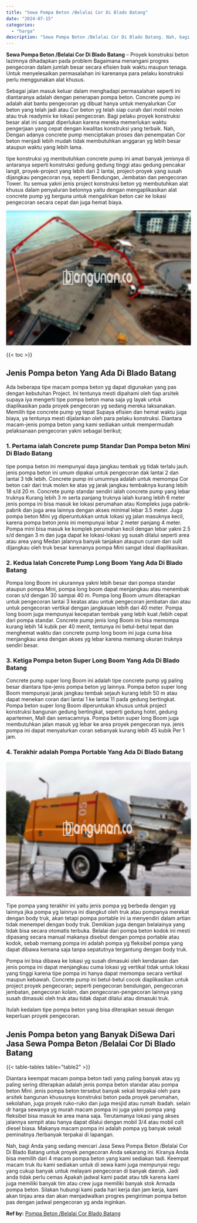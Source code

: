 ```yaml
---
title: "Sewa Pompa Beton /Belalai Cor Di Blado Batang"
date: "2024-07-15"
categories: 
  - "harga"
description: "Sewa Pompa Beton /Belalai Cor Di Blado Batang. Nah, bagi Anda yang sedang mencari Jasa Sewa Pompa Beton /Belalai Cor Di Blado Batang untuk proyek pengecoran..."
---
```


**Sewa Pompa Beton /Belalai Cor Di Blado Batang** – Proyek konstruksi beton lazimnya dihadapkan pada problem Bagaimana menangani progres pengecoran dalam jumlah besar secara efisien baik waktu maupun tenaga. Untuk menyelesaikan permasalahan ini karenanya para pelaku konstruksi perlu menggunakan alat khusus.

Sebagai jalan masuk keluar dalam menghadapi permasalahan seperti ini diantaranya adalah dengan penerapan pompa beton. Concrete pump ini adalah alat bantu pengecoran yg dibuat hanya untuk menyalurkan Cor beton yang telah jadi atau Cor beton yg telah siap curah dari mobil molen atau truk readymix ke lokasi pengecoran. Bagi pelaku proyek konstruksi besar alat ini sangat diperlukan karena mereka memerlukan waktu pengerjaan yang cepat dengan kwalitas konstruksi yang terbaik. Nah, Dengan adanya concrete pump menciptakan proses dan penempatan Cor beton menjadi lebih mudah tidak membutuhkan anggaran yg lebih besar ataupun waktu yang lebih lama.

tipe konstruksi yg membutuhkan concrete pump ini amat banyak jenisnya di antaranya seperti konstruksi gedung gedung tinggi atau gedung pencakar langit, proyek-project yang lebih dari 2 lantai, project-proyek yang susah dijangkau pengecoran nya, seperti Bendungan, Jembatan dan pengecoran Tower. Itu semua yakni jenis project konstruksi beton yg membutuhkan alat khusus dalam penyaluran betonnya yaitu dengan mengaplikasikan alat concrete pump yg berguna untuk mengalirkan beton cair ke lokasi pengecoran secara cepat dan juga hemat biaya.

![Sewa Pompa Beton /Belalai Cor Di Blado Batang](/images/sewa-concrete-pump-36.png)

{{< toc >}}

## Jenis Pompa beton Yang Ada Di Blado Batang

Ada beberapa tipe macam pompa beton yg dapat digunakan yang pas dengan kebutuhan Project. Ini tentunya mesti dipahami oleh tiap arsitek supaya iya mengerti tipe pompa beton mana saja yg layak untuk diaplikasikan pada proyek pengecoran yg sedang mereka laksanakan. Memilih tipe concrete pump yg tepat Supaya efisien dan hemat waktu juga biaya, ya tentunya mesti dijalankan oleh para pelaku konstruksi. Diantara macam-jenis pompa beton yang kami sediakan untuk mempermudah pelaksanaan pengecoran yakni sebagai berikut;

### 1\. Pertama ialah Concrete pump Standar Dan Pompa beton Mini Di Blado Batang

tipe pompa beton ini mempunyai daya jangkau tembak yg tidak terlalu jauh. jenis pompa beton ini umum dipakai untuk pengecoran dak lantai 2 dan lantai 3 tdk lebih. Concrete pump ini umumnya adalah untuk memompa Cor beton cair dari truk molen ke atas yg jarak jangkau tembaknya kurang lebih 18 s/d 20 m. Concrete pump standar sendiri ialah concrete pump yang lebar truknya Kurang lebih 3 m serta panjang truknya ialah kurang lebih 6 meter jenis pompa ini bisa masuk ke lokasi perumahan atau Kompleks juga pabrik-pabrik dan juga area lainnya dengan akses minimal lebar 3.5 meter. Juga pompa beton Mini yg diperuntukkan untuk lokasi yg jalan masuknya kecil, karena pompa beton jenis ini mempunyai lebar 2 meter panjang 4 meter. Pompa mini bisa masuk ke komplek perumahan kecil dengan lebar yakni 2.5 s/d dengan 3 m dan juga dapat ke lokasi-lokasi yg susah dilalui seperti area atau area yang Medan jalannya banyak tanjakan ataupun curam dan sulit dijangkau oleh truk besar karenanya pompa Mini sangat ideal diaplikasikan.

### 2\. Kedua Ialah Concrete Pump Long Boom Yang Ada Di Blado Batang

Pompa long Boom ini ukurannya yakni lebih besar dari pompa standar ataupun pompa Mini, pompa long boom dapat menjangkau atau menembak coran s/d dengan 30 sampai 40 m. Pompa long Boom umum diterapkan untuk pengecoran lantai 3 keatas atau untuk pengecoran jembatan dan atau untuk pengecoran vertikal dengan jangkauan lebih dari 40 meter. Pompa long boom juga mempunyai kecepatan tembak yang lebih kuat /lebih cepat dari pompa standar. Concrete pump jenis long Boom ini bisa memompa kurang lebih 14 kubik per 40 menit, tentunya ini betul-betul tepat dan menghemat waktu dan concrete pump long boom ini juga cuma bisa menjangkau area dengan akses yg lebar karena memang ukuran truknya sendiri besar.

### 3\. Ketiga Pompa beton Super Long Boom Yang Ada Di Blado Batang

Concrete pump super long Boom ini adalah tipe concrete pump yg paling besar diantara tipe-jenis pompa beton yg lainnya. Pompa beton super long Boom mempunyai jarak jangkau tembak sejauh kurang lebih 50 m atau dapat menekan coran dari lantai 1 ke lantai 11 pada gedung bertingkat. Pompa beton super long Boom diperuntukan khusus untuk project konstruksi bangunan gedung bertingkat, seperti gedung hotel, gedung apartemen, Mall dan semacamnya. Pompa beton super long Boom juga membutuhkan jalan masuk yg lebar ke area proyek pengecoran nya. jenis pompa ini dapat menyalurkan coran sebanyak kurang lebih 45 kubik Per 1 jam.

### 4\. Terakhir adalah Pompa Portable Yang Ada Di Blado Batang

![Sewa Pompa Beton /Belalai Cor Di Blado Batang](/images/sewa-concrete-pump-22.png)

Tipe pompa yang terakhir ini yaitu jenis pompa yg berbeda dengan yg lainnya jika pompa yg lainnya ini diangkut oleh truk atau pompanya merekat dengan body truk, akan tetapi pompa portable ini ia menyendiri dalam artian tidak menempel dengan body truk. Demikian juga dengan belalainya yang tidak bisa secara otomatis terbuka. Belalai dari pompa beton kodok ini mesti dipasang secara manual makanya disebut dengan pompa portable atau kodok, sebab memang pompa ini adalah pompa yg fleksibel pompa yang dapat dibawa kemana saja tanpa sepatutnya tergantung dengan body truk.

Pompa ini bisa dibawa ke lokasi yg susah dimasuki oleh kendaraan dan jenis pompa ini dapat menjangkau cuma lokasi yg vertikal tidak untuk lokasi yang tinggi karena tipe pompa ini hanya dapat memompa secara vertikal maupun kebawah. Concrete pump ini betul-betul cocok diaplikasikan untuk project proyek pengecoran; seperti pengecoran bendungan, pengecoran jembatan, pengecoran kolam, dan pengecoran-pengecoran lainnya yang susah dimasuki oleh truk atau tidak dapat dilalui atau dimasuki truk.

Itulah kedalam tipe pompa beton yang bisa diterapkan sesuai dengan keperluan proyek pengecoran.

## Jenis Pompa beton yang Banyak DiSewa Dari Jasa Sewa Pompa Beton /Belalai Cor Di Blado Batang

{{< table-tables table="table2" >}}

Diantara keempat macam pompa beton tadi yang paling banyak atau yg paling sering diterapkan adalah jenis pompa beton standar atau pompa beton Mini. jenis pompa beton tersebut banyak sekali terpakai oleh para arsitek bangunan khususnya konstruksi beton pada proyek perumahan, sekolahan, juga proyek ruko-ruko dan juga mesjid atau rumah ibadah. selain dr harga sewanya yg murah macam pompa ini juga yakni pompa yang fleksibel bisa masuk ke area mana saja. Terutamanya lokasi yang akses jalannya sempit atau hanya dapat dilalui dengan mobil 3/4 atau mobil colt diesel biasa. Makanya macam pompa ini adalah pompa yg banyak sekali peminatnya /terbanyak terpakai di lapangan.

Nah, bagi Anda yang sedang mencari Jasa Sewa Pompa Beton /Belalai Cor Di Blado Batang untuk proyek pengecoran Anda sekarang ini. Kiranya Anda bisa memilih dari 4 macam pompa beton yang kami sediakan tadi. Keempat macam truk itu kami sediakan untuk di sewa kami juga mempunyai regu yang cukup banyak untuk melayani pengecoran di banyak daerah. Jadi anda tidak perlu cemas Apakah jadwal kami padat atau tdk karena kami juga memiliki banyak tim atau crew juga memiliki banyak stok Armada pompa beton. Silakan hubungi kami pada hari kerja dan jam kerja, kami akan tinjau area dan akan menjadwalkan progres pengiriman pompa beton pas dengan jadwal pengecoran yg anda inginkan.

**Ref by:** [Pompa Beton /Belalai Cor Blado Batang](https://id.wikipedia.org/wiki/Pompa)
